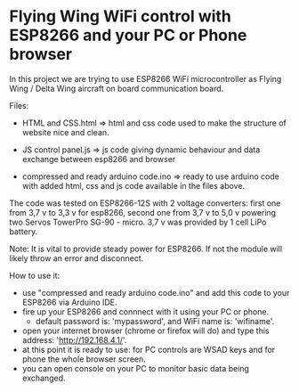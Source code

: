 # Flying Wing WiFi control with ESP8266 and your PC or Phone browser 

In this project we are trying to use ESP8266 WiFi microcontroller as Flying Wing / Delta Wing aircraft on board communication board. 

Files: 

- HTML and CSS.html		=> html and css code used to make the structure of website nice and clean.

- JS control panel.js	=> js code giving dynamic behaviour and data exchange between esp8266 and browser

- compressed and ready arduino code.ino		=> ready to use arduino code with added html, css and js code available in the files above.



The code was tested on ESP8266-12S with 2 voltage converters: first one from 3,7 v to 3,3 v for esp8266, second one from 3,7 v to 5,0 v powering two Servos TowerPro SG-90 - micro. 3,7 v was provided by 1 cell LiPo  battery. 

Note: It is vital to provide steady power for ESP8266. If not the module will likely throw an error and disconnect.




How to use it:

- use "compressed and ready arduino code.ino" and add this code to your ESP8266 via Arduino IDE. 
- fire up your ESP8266 and connnect with it using your PC or phone.
	- default password is: 'mypassword', and WiFi name is: 'wifiname'.
- open your internet browser (chrome or firefox will do) and type this address: 'http://192.168.4.1/'.
- at this point it is ready to use: for PC controls are WSAD keys and for phone the whole browser screen.
- you can open console on your PC to monitor basic data being exchanged.



